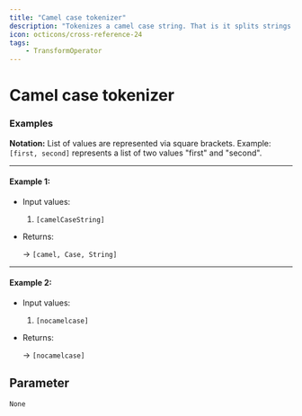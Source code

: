 ```yaml
---
title: "Camel case tokenizer"
description: "Tokenizes a camel case string. That is it splits strings between a lower case character and an upper case character."
icon: octicons/cross-reference-24
tags: 
    - TransformOperator
---
```

# Camel case tokenizer
<!-- This file was generated - DO NOT CHANGE IT MANUALLY -->




### Examples

**Notation:** List of values are represented via square brackets. Example: `[first, second]` represents a list of two values "first" and "second".

---
#### Example 1:

* Input values:
  1. `[camelCaseString]`

* Returns:

  → `[camel, Case, String]`


---
#### Example 2:

* Input values:
  1. `[nocamelcase]`

* Returns:

  → `[nocamelcase]`




## Parameter

`None`